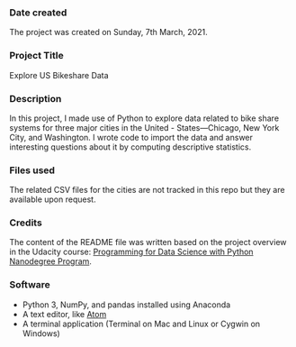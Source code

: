 ### Date created
The project was created on Sunday, 7th March, 2021.

### Project Title
Explore US Bikeshare Data

### Description
In this project, I made use of Python to explore data related to bike share systems for three major cities in the United - States—Chicago, New York City, and Washington. I wrote code to import the data and answer interesting questions about it by computing descriptive statistics.

### Files used
The related CSV files for the cities are not tracked in this repo but they are available upon request.

### Credits
The content of the README file was written based on the project overview in the Udacity course: [Programming for Data Science with Python Nanodegree Program](https://www.udacity.com/course/programming-for-data-science-nanodegree--nd104).

### Software
* Python 3, NumPy, and pandas installed using Anaconda
* A text editor, like [Atom](https://atom.io/)
* A terminal application (Terminal on Mac and Linux or Cygwin on Windows)
